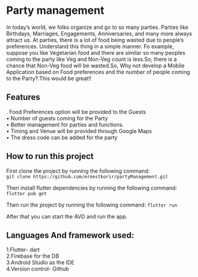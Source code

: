 # Party management
In today’s world, we folks organize and go to so many parties. Parties like Birthdays,
Marriages, Engagements, Anniversaries, and many more always attract us.
At parties, there is a lot of food being wasted due to people’s preferences. Understand this
thing in a simple manner. Fo example, suppose you like Vegetarian food and there are similar
so many peoples coming to the party like Veg and Non-Veg count is less.So, there is a
chance that Non-Veg food will be wasted.So, Why not develop a Mobile Application based
on Food preferences and the number of people coming to the Party?.This would be great!!

## Features
. Food Preferences option will be provided to the Guests  <br>
• Number of guests coming for the Party  <br>
• Better management for parties and functions.  <br>
• Timing and Venue will be provided through Google Maps  <br>
• The dress code can be added for the party  <br>

## How to run this project
First clone the project by running the following command:  <br>
`git clone https://github.com/ernestkorir/partyManagement.git`

Then install flutter dependencies by running the following command:
`flutter pub get`  <br>

Then run the project by running the following command:
`flutter run`  <br>

After that you can start the AVD and run the app.

## Languages And framework used:
1.Flutter- dart <br>
2.Firebase for the DB <br>
3.Android Studio as the IDE <br>
4.Version control- Github <br>